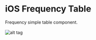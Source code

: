 iOS Frequency Table
===================

Frequency simple table component.<br><br>
![alt tag](https://raw.github.com/maximbilan/ios_frequency_table/master/img/img1.png)
<br>
